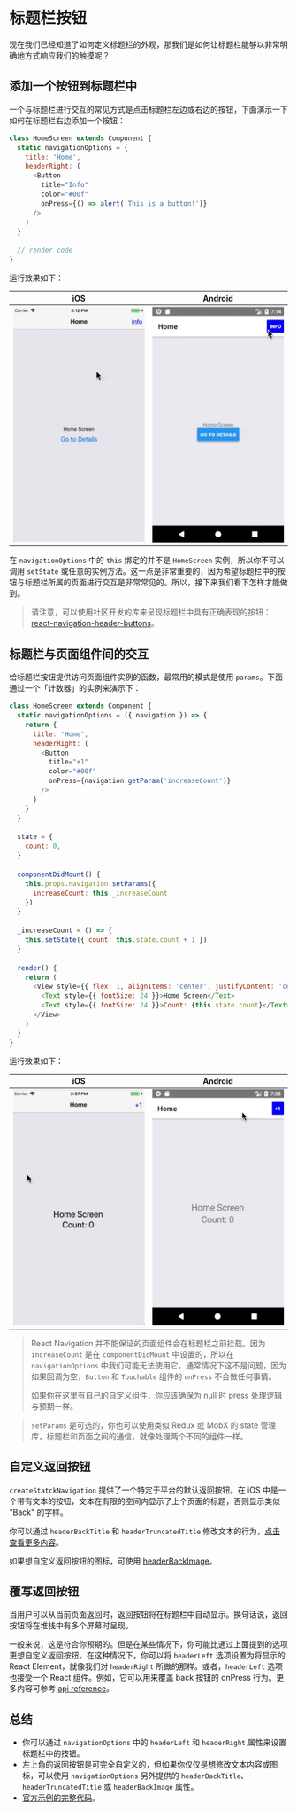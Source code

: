 # 标题栏按钮

现在我们已经知道了如何定义标题栏的外观，那我们是如何让标题栏能够以非常明确地方式响应我们的触摸呢？


## 添加一个按钮到标题栏中

一个与标题栏进行交互的常见方式是点击标题栏左边或右边的按钮，下面演示一下如何在标题栏右边添加一个按钮：

```js
class HomeScreen extends Component {
  static navigationOptions = {
    title: 'Home',
    headerRight: (
      <Button
        title="Info"
        color="#00f"
        onPress={() => alert('This is a button!')}
      />
    )
  }

  // render code
}
```

运行效果如下：

| iOS | Android
| -- | --
| ![](./res/info-ios.gif) | ![](./res/info-android.gif)

在 `navigationOptions` 中的 `this` 绑定的并不是 `HomeScreen` 实例，所以你不可以调用 `setState` 或任意的实例方法。这一点是非常重要的，因为希望标题栏中的按钮与标题栏所属的页面进行交互是非常常见的。所以，接下来我们看下怎样才能做到。

> 请注意，可以使用社区开发的库来呈现标题栏中具有正确表现的按钮：[react-navigation-header-buttons](https://github.com/vonovak/react-navigation-header-buttons)。


## 标题栏与页面组件间的交互

给标题栏按钮提供访问页面组件实例的函数，最常用的模式是使用 `params`。下面通过一个「计数器」的实例来演示下：

```js
class HomeScreen extends Component {
  static navigationOptions = ({ navigation }) => {
    return {
      title: 'Home',
      headerRight: (
        <Button
          title="+1"
          color="#00f"
          onPress={navigation.getParam('increaseCount')}
        />
      )
    }
  }

  state = {
    count: 0,
  }

  componentDidMount() {
    this.props.navigation.setParams({
      increaseCount: this._increaseCount
    })
  }

  _increaseCount = () => {
    this.setState({ count: this.state.count + 1 })
  }

  render() {
    return (
      <View style={{ flex: 1, alignItems: 'center', justifyContent: 'center' }}>
        <Text style={{ fontSize: 24 }}>Home Screen</Text>
        <Text style={{ fontSize: 24 }}>Count: {this.state.count}</Text>
      </View>
    )
  }
}
```

运行效果如下：

| iOS | Android
| -- | --
| ![](./res/counter-ios.gif) | ![](./res/counter-android.gif)

> React Navigation 并不能保证的页面组件会在标题栏之前挂载。因为 `increaseCount` 是在 `componentDidMount` 中设置的，所以在 `navigationOptions` 中我们可能无法使用它。通常情况下这不是问题，因为如果回调为空，`Button` 和 `Touchable` 组件的 `onPress` 不会做任何事情。
>
> 如果你在这里有自己的自定义组件，你应该确保为 null 时 press 处理逻辑与预期一样。

> `setParams` 是可选的，你也可以使用类似 Redux 或 MobX 的 state 管理库，标题栏和页面之间的通信，就像处理两个不同的组件一样。


## 自定义返回按钮

`createStatckNavigation` 提供了一个特定于平台的默认返回按钮。在 iOS 中是一个带有文本的按钮，文本在有限的空间内显示了上个页面的标题，否则显示类似 "Back" 的字样。

你可以通过 `headerBackTitle` 和 `headerTruncatedTitle` 修改文本的行为，[点击查看更多内容](https://reactnavigation.org/docs/en/stack-navigator.html#headerbacktitle)。

如果想自定义返回按钮的图标，可使用 [headerBackImage](https://reactnavigation.org/docs/en/stack-navigator.html#headerbackimage)。


## 覆写返回按钮

当用户可以从当前页面返回时，返回按钮将在标题栏中自动显示。换句话说，返回按钮将在堆栈中有多个屏幕时呈现。

一般来说，这是符合你预期的。但是在某些情况下，你可能比通过上面提到的选项更想自定义返回按钮。在这种情况下，你可以将 `headerLeft` 选项设置为将显示的 React Element，就像我们对 `headerRight` 所做的那样。或者，`headerLeft` 选项也接受一个 React 组件。例如，它可以用来覆盖 back 按钮的 onPress 行为。更多内容可参考 [api reference](https://reactnavigation.org/docs/en/stack-navigator.html#headerleft)。


## 总结

* 你可以通过 `navigationOptions` 中的 `headerLeft` 和 `headerRight` 属性来设置标题栏中的按钮。
* 左上角的返回按钮是可完全自定义的，但如果你仅仅是想修改文本内容或图标，可以使用 `navigationOptions` 另外提供的 `headerBackTitle`、`headerTruncatedTitle` 或 `headerBackImage` 属性。
* [官方示例的完整代码](https://snack.expo.io/@react-navigation/header-interacting-with-component-instance)。
